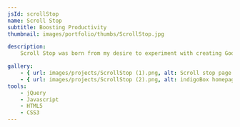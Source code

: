 ```yaml
---
jsId: scrollStop
name: Scroll Stop
subtitle: Boosting Productivity
thumbnail: images/portfolio/thumbs/ScrollStop.jpg

description:
    Scroll Stop was born from my desire to experiment with creating Google Chrome extension, and seizing the opportunity when a friend proposed the idea for a productivity app that specifically tackled lazy loading social media and content websites by stopping you from scrolling too far. That way if you need to message people on Facebook or other social media platforms, you still can, but it will prevent you from mindlessly scrolling through your newsfeed.

gallery:
    - { url: images/projects/ScrollStop (1).png, alt: Scroll stop page with settings }
    - { url: images/projects/ScrollStop (2).png, alt: indigoBox homepage with Scroll Stop inactive popup }
tools:
    - jQuery
    - Javascript
    - HTML5
    - CSS3
---
```

